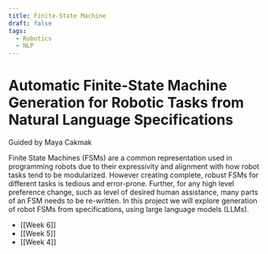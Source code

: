 ```yaml
---
title: Finite-State Machine
draft: false
tags:
  - Robotics
  - NLP
---
```

# Automatic Finite-State Machine Generation for Robotic Tasks from Natural Language Specifications
Guided by Maya Cakmak

Finite State Machines (FSMs) are a common representation used in programming robots due to their expressivity and alignment with how robot tasks tend to be modularized. However creating complete, robust FSMs for different tasks is tedious and error-prone. Further, for any high level preference change, such as level of desired human assistance, many parts of an FSM needs to be re-written. In this project we will explore generation of robot FSMs from specifications, using large language models (LLMs).

- [[Week 6]]
- [[Week 5]]
- [[Week 4]]